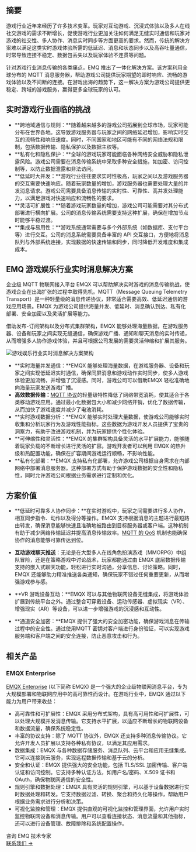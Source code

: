 ## 摘要

游戏行业近年来经历了许多技术变革。玩家对互动游戏、沉浸式体验以及多人在线社交游戏的需求不断增长，促使游戏行业更加关注如何满足无缝实时通信和玩家对游戏的社交性、多人协作、消息实时同步等方面更高的要求。然而，传统的解决方案难以满足这类实时游戏体验所需的低延迟、消息和状态同步以及高吞吐量通信，时常导致连接不稳定、数据包丢失以及玩家体验不连贯等问题。

针对游戏行业消息传输的各类痛点，EMQ 推出了一体化解决方案。该方案利用全球分布的 MQTT 消息服务器，帮助游戏公司提供玩家期望的即时响应、流畅的游戏体验以及不间断的连接。在游戏出海的趋势下，这一解决方案为游戏公司提供更稳定、跨域的游戏服务，赢得更多全球玩家的认可。

## 实时游戏行业面临的挑战

- **跨地域通信与规则：**随着越来越多的游戏公司拓展到全球市场，玩家可能分布在世界各地。这导致游戏服务器与玩家之间的网络延迟增加，影响实时交互的流畅性和响应速度。同时，不同国家和地区可能有不同的网络法规和限制，包括数据传输、隐私保护以及数据主权等。
- **私有化和隐私保护：**全球的游戏玩家可能面临各种网络安全威胁和隐私泄露风险。游戏公司需要在消息传输系统中采取多种安全措施，如加密、访问控制等，以防止数据泄露和非法访问。
- **低延时大并发：**游戏行业往往要求实时性极高，玩家之间以及游戏服务器的交互需要快速响应。随着玩家数量的增加，游戏服务器也需要处理大量的并发消息请求。游戏公司需要具备消息传输的实时性、可靠性、高并发处理能力，以满足游戏对快速响应和流畅性的要求。
- **灵活可扩展性：**随着游戏玩家数量的增加，游戏公司可能需要对其分布式部署进行横向扩展。公司的消息传输系统需要支持这种扩展，确保在增加节点时能够平稳过渡。
- **集成与易用性：**游戏系统通常需要与多个外部系统（如数据库、支付平台等）进行交互。公司的消息系统需要具备丰富的 API 交互接口，方便地将消息队列与外部系统连接，实现数据的快速传输和同步，同时降低开发难度和集成成本。

## EMQ 游戏娱乐行业实时消息解决方案

企业级 MQTT 物联网接入平台 EMQX 可以帮助解决实时游戏的消息传输挑战，使游戏企业在出海扩张的过程中取得先机。MQTT（Message Queuing Telemetry Transport）是一种轻量级的消息传递协议，非常适合需要高效、低延迟通信的游戏应用场景。EMQX 为游戏公司提供海量并发、低延时、消息确认到达、私有化部署、安全加密以及灵活扩展等能力。

借助发布-订阅架构以及分布式集群架构，EMQX 能够处理海量数据，在游戏服务器、设备和玩家之间实现无缝通信，确保游戏广播、通知和聊天消息的实时传递，从而增强多人协作游戏体验，并且可根据公司发展的需要灵活伸缩和扩展其服务。

![游戏娱乐行业实时消息解决方案架构](https://assets.emqx.com/images/28cf5e76fcd9ea2237cdd748a08a9c21.png)

- **实时海量并发通信：**EMQX 能够处理海量数据，在游戏服务器、设备和玩家之间实现低延迟实时通信，确保同屏消息和游戏动作实时同步，使多人游戏体验更加流畅，并增强了沉浸感。同时，游戏公司可以借助EMQX 轻松准确地向海量玩家发送游戏广播。
- **高效数据传输：**[MQTT 协议](https://www.emqx.com/zh/blog/the-easiest-guide-to-getting-started-with-mqtt)的轻量级特性降低了网络带宽消耗，使其适合于各类移动游戏应用。通过最小化数据包大小和减少网络开销，优化了数据传输，从而加快了游戏速度并减少了电池消耗。
- **实时游戏数据分析：**EMQX 能够实时处理大量数据，使游戏公司能够实时收集和分析玩家行为及游戏性能指标。这些数据为游戏开发人员提供了宝贵的洞察力，有助于改进游戏机制，并为玩家提供个性化体验。
- **可伸缩性和灵活性：**EMQX 的集群架构具备灵活的水平扩展能力，能够随着玩家负载的不断增长进行灵活的扩容。游戏开发者可以利用 EMQX 的热升级和热配置功能，确保在扩容期间游戏运行顺畅，不影响性能。
- **私有化部署：**EMQX 支持私有化部署，允许游戏公司根据自身需求在内部网络中部署消息服务器。这种部署方式有助于保护游戏数据的安全性和隐私性，同时允许游戏公司根据业务需求进行定制和优化。

## 方案价值

- **低延时可靠多人协作同步：**在实时游戏中，玩家之间需要进行多人协作，相互同步指令、动作以及得分等操作。EMQX 支持根据消息的主题进行最短路由转发，确保消息能够快速且准确地被路由到目标服务器或客户端。这种机制有助于减少网络传输延迟并提高消息传输效率。[MQTT 的 QoS](https://www.emqx.com/zh/blog/introduction-to-mqtt-qos) 机制也能确保协作的消息能够可靠传达到位。

- **互动游戏聊天推送**：无论是在大型多人在线角色扮演游戏（MMORPG）中组队冒险，还是在策略游戏中讨论战术，玩家都能通过由 EMQX 底层数据传输支持的嵌入式聊天功能，轻松进行实时沟通，分享信息、讨论策略。同时，EMQX 还能够助力精准推送各类通知，确保玩家不错过任何重要更新，从而增强游戏参与感。
- **VR 游戏设备互动：**EMQX 可以与其他物联网设备无缝集成，将游戏体验扩展到传统平台之外。通过整合可穿戴设备、运动传感器、虚拟现实（VR）、增强现实（AR）等设备，可以进一步增强游戏的沉浸感和互动性。
- **通道安全加密：**EMQX 提供了强大的安全加密功能，确保游戏消息在传输过程中的安全性。通过使用MQTT 密钥对客户端进行身份验证，可以实现游戏服务端和客户端之间的安全连接，防止恶意攻击和行为。

## 相关产品

### EMQX Enterprise

[EMQX Enterprise](https://www.emqx.com/zh/products/emqx) (以下简称 EMQX) 是一个强大的企业级物联网消息平台，专为大规模部署和物联网应用中的高可靠性而设计。在游戏行业中，EMQX 通过以下能力为用户带来收益：

- 高可靠性和可扩展性：EMQX 采用分布式架构，具有高可用性和可扩展性，可以处理大规模并发消息传输。它支持水平扩展，以适应不断增长的物联网设备和数据流量，确保系统稳定性。
- 丰富的协议支持：除了 MQTT 协议外，EMQX 还支持多种消息传输协议。它允许开发人员扩展以支持各种私有协议，以满足其应用需求。
- 数据集成：EMQX 与各种数据存储服务、消息队列、云平台和应用无缝集成。它可以连接到云服务，实现远程数据传输和基于云的分析。
- 安全和认证：EMQX 提供强大的安全功能，包括 TLS/SSL 加密传输、客户端认证和访问控制。它支持多种认证方法，如用户名/密码、X.509 证书和 OAuth，确保物联网通信的安全性。
- 规则引擎和数据处理：EMQX 具有灵活的规则引擎，可以基于设备数据进行实时数据处理和转发。它支持数据过滤、转换、聚合和持久化等操作，帮助用户根据业务需求进行分析和决策。
- 可视化监控和管理：EMQX 提供直观的可视化监控和管理界面，允许用户实时监控物联网设备和消息传输。用户可以查看连接状态、消息流量和其他指标，还可以进行设备管理、故障排除和系统配置操作。



<section class="promotion">
    <div>
        咨询 EMQ 技术专家
    </div>
    <a href="https://www.emqx.com/zh/contact?product=solutions" class="button is-gradient px-5">联系我们 →</a>
</section>
